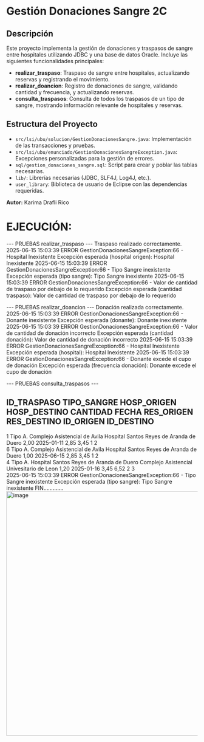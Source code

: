# Gestión Donaciones Sangre 2C

## Descripción

Este proyecto implementa la gestión de donaciones y traspasos de sangre entre hospitales utilizando JDBC y una base de datos Oracle. Incluye las siguientes funcionalidades principales:

- **realizar_traspaso**: Traspaso de sangre entre hospitales, actualizando reservas y registrando el movimiento.
- **realizar_doancion**: Registro de donaciones de sangre, validando cantidad y frecuencia, y actualizando reservas.
- **consulta_traspasos**: Consulta de todos los traspasos de un tipo de sangre, mostrando información relevante de hospitales y reservas.

## Estructura del Proyecto

- `src/lsi/ubu/solucion/GestionDonacionesSangre.java`: Implementación de las transacciones y pruebas.
- `src/lsi/ubu/enunciado/GestionDonacionesSangreException.java`: Excepciones personalizadas para la gestión de errores.
- `sql/gestion_donaciones_sangre.sql`: Script para crear y poblar las tablas necesarias.
- `lib/`: Librerías necesarias (JDBC, SLF4J, Log4J, etc.).
- `user_library`: Biblioteca de usuario de Eclipse con las dependencias requeridas.

**Autor:** Karima Drafli Rico

# EJECUCIÓN:

--- PRUEBAS realizar_traspaso ---
Traspaso realizado correctamente.
2025-06-15 15:03:39 ERROR GestionDonacionesSangreException:66 - Hospital Inexistente
Excepción esperada (hospital origen): Hospital Inexistente
2025-06-15 15:03:39 ERROR GestionDonacionesSangreException:66 - Tipo Sangre inexistente
Excepción esperada (tipo sangre): Tipo Sangre inexistente
2025-06-15 15:03:39 ERROR GestionDonacionesSangreException:66 - Valor de cantidad de traspaso por debajo de lo requerido
Excepción esperada (cantidad traspaso): Valor de cantidad de traspaso por debajo de lo requerido

--- PRUEBAS realizar_doancion ---
Donación realizada correctamente.
2025-06-15 15:03:39 ERROR GestionDonacionesSangreException:66 - Donante inexistente
Excepción esperada (donante): Donante inexistente
2025-06-15 15:03:39 ERROR GestionDonacionesSangreException:66 - Valor de cantidad de donación incorrecto
Excepción esperada (cantidad donación): Valor de cantidad de donación incorrecto
2025-06-15 15:03:39 ERROR GestionDonacionesSangreException:66 - Hospital Inexistente
Excepción esperada (hospital): Hospital Inexistente
2025-06-15 15:03:39 ERROR GestionDonacionesSangreException:66 - Donante excede el cupo de donación
Excepción esperada (frecuencia donación): Donante excede el cupo de donación

--- PRUEBAS consulta_traspasos ---

ID_TRASPASO  TIPO_SANGRE     HOSP_ORIGEN          HOSP_DESTINO         CANTIDAD   FECHA           RES_ORIGEN RES_DESTINO     ID_ORIGEN       ID_DESTINO     
-----------------------------------------------------------------------------------------------------------------------------------
1            Tipo A.         Complejo Asistencial de Avila Hospital Santos Reyes de Aranda de Duero 2,00       2025-01-11      2,85       3,45            1               2              
6            Tipo A.         Complejo Asistencial de Avila Hospital Santos Reyes de Aranda de Duero 1,00       2025-06-15      2,85       3,45            1               2              
4            Tipo A.         Hospital Santos Reyes de Aranda de Duero Complejo Asistencial Univesitario de Leon 1,20       2025-01-16      3,45       6,52            2               3              
2025-06-15 15:03:39 ERROR GestionDonacionesSangreException:66 - Tipo Sangre inexistente
Excepción esperada (tipo sangre): Tipo Sangre inexistente
FIN.............
<img width="644" alt="image" src="https://github.com/user-attachments/assets/da154362-19d2-4997-94c6-257f620e24fe" />

